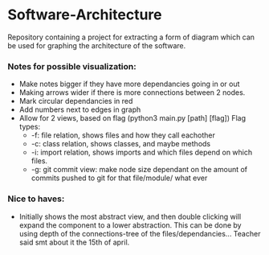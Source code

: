 # Software-Architecture

Repository containing a project for extracting a form of diagram which can be used for graphing the architecture of the software.

### Notes for possible visualization:

- Make notes bigger if they have more dependancies going in or out
- Making arrows wider if there is more connections between 2 nodes.
- Mark circular dependancies in red
- Add numbers next to edges in graph
- Allow for 2 views, based on flag (python3 main.py [path] [flag]) Flag types:
  - -f: file relation, shows files and how they call eachother
  - -c: class relation, shows classes, and maybe methods
  - -i: import relation, shows imports and which files depend on which files.
  - -g: git commit view: make node size dependant on the amount of commits pushed to git for that file/module/ what ever

### Nice to haves:

- Initially shows the most abstract view, and then double clicking will expand the component to a lower abstraction. This can be done by using depth of the connections-tree of the files/dependancies... Teacher said smt about it the 15th of april.
